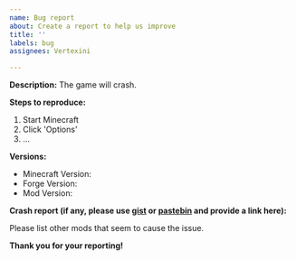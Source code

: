 ```yaml
---
name: Bug report
about: Create a report to help us improve
title: ''
labels: bug
assignees: Vertexini

---
```


**Description:**
The game will crash.

**Steps to reproduce:**
1. Start Minecraft
2. Click 'Options'
3. ...

**Versions:**
* Minecraft Version:
* Forge Version:
* Mod Version:

**Crash report  (if any, please use [gist](https://gist.github.com/) or [pastebin](https://pastebin.com/) and provide a link here):**

Please list other mods that seem to cause the issue. 

**Thank you for your reporting!**
